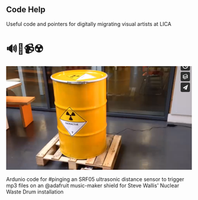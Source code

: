 ## Code Help

Useful code and pointers for digitally migrating visual artists at LICA

<h1>🔊🔌📹☢️</h1>

<img src="images/WasteDrumInstall.png" width="600">


Ardunio code for #pinging an SRF05 ultrasonic distance sensor to trigger mp3 files on an @adafruit music-maker shield for Steve Wallis' Nuclear Waste Drum installation



